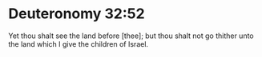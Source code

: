 # Deuteronomy 32:52

Yet thou shalt see the land before [thee]; but thou shalt not go thither unto the land which I give the children of Israel.
